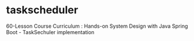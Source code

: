 # taskscheduler
60-Lesson Course Curriculum : Hands-on System Design with Java Spring Boot - TaskSechuler implementation
